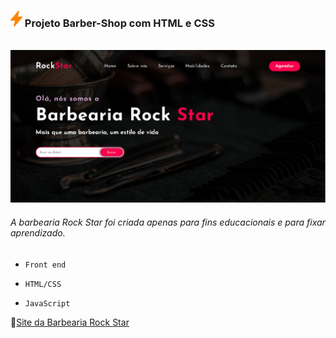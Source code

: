 ### [![DevSuperior logo](https://raw.githubusercontent.com/devsuperior/bds-assets/main/ds/devsuperior-logo-small.png)](https://raw.githubusercontent.com/devsuperior/bds-assets/main/ds/devsuperior-logo-small.png)  Projeto Barber-Shop com HTML e CSS 

​                                                                <img src="imgs/RockStar.png" alt="img" style="zoom: 50%;" />    



###### A barbearia Rock Star foi criada apenas para fins educacionais e para fixar aprendizado.



- `Front end`

- `HTML/CSS`

- `JavaScript`

  

:link:[Site da Barbearia Rock Star](https://html-css0.github.io/ROCK-STAR.v.2/)
